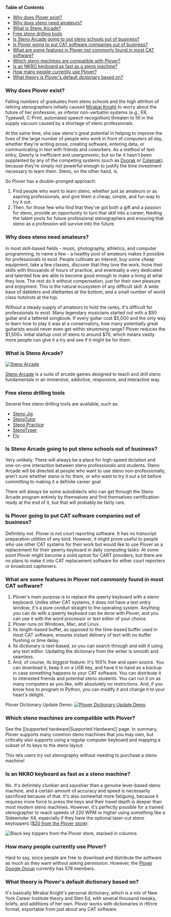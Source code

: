 **Table of Contents**

- [Why does Plover exist?](#why-does-plover-exist)
- [Why does steno need amateurs?](#why-does-steno-need-amateurs)
- [What is Steno Arcade?](#what-is-steno-arcade)
- [Free steno drilling tools](#free-steno-drilling-tools)
- [Is Steno Arcade going to put steno schools out of business?](#is-steno-arcade-going-to-put-steno-schools-out-of-business)
- [Is Plover going to put CAT software companies out of business?](#is-plover-going-to-put-cat-software-companies-out-of-business)
- [What are some features in Plover not commonly found in most CAT software?](#what-are-some-features-in-plover-not-commonly-found-in-most-cat-software)
- [Which steno machines are compatible with Plover?](#which-steno-machines-are-compatible-with-plover)
- [Is an NKRO keyboard as fast as a steno machine?](#is-an-nkro-keyboard-as-fast-as-a-steno-machine)
- [How many people currently use Plover?](#how-many-people-currently-use-plover)
- [What theory is Plover's default dictionary based on?](#what-theory-is-plovers-default-dictionary-based-on)

### Why does Plover exist?

Falling numbers of graduates from steno schools and the high attrition of retiring stenographers initially caused [Mirabai Knight](http://StenoKnight.com) to worry about the future of her profession, as inferior non-verbatim systems (e.g., ER,
Typewell, C-Print, automated speech recognition) threaten to fill in the supply vacuum caused by a shortage of steno professionals. 

At the same time, she saw steno's great potential in helping to improve the lives of the large number of people who work in front of computers all day, whether they're writing prose, creating software, entering data, or communicating in text with friends and coworkers.  As a method of text entry, Qwerty is inefficient and unergonomic, but so far it hasn't been supplanted by any of the competing systems (such as [Dvorak](http://en.wikipedia.org/wiki/Dvorak_Simplified_Keyboard) or [Colemak](http://en.wikipedia.org/wiki/Keyboard_layout#Colemak)), because they're simply not powerful enough to justify the time investment necessary to learn them. Steno, on the other hand, is. 

So Plover has a double-pronged approach: 

1. Find people who want to learn steno, whether just as amateurs or as aspiring professionals, and give them a cheap, simple, and fun way to try it out. 
1. Then, for those few who find that they've got both a gift and a passion for steno, provide an opportunity to turn that skill into a career, feeding the talent pools for future professional stenographers and ensuring that steno as a profession will survive into the future.

### Why does steno need amateurs?

In most skill-based fields - music, photography, athletics, and computer programming, to name a few - a healthy pool of amateurs makes it possible for professionals to exist. People cultivate an interest, buy some cheap equipment, take a few classes, discover that they love the work, hone their skills with thousands of hours of practice, and eventually a very dedicated and talented few are able to become good enough to make a living at what they love. The rest do it without compensation, just for their own pleasure and enjoyment. This is the natural ecosystem of any difficult skill: A wide base of dabblers and dilettantes at the bottom, and a small number of world class hotshots at the top. 

Without a steady supply of amateurs to hold the ranks, it's difficult for professionals to exist. Many legendary musicians started out with a $50 guitar and a tattered songbook. If every guitar cost $5,000 and the only way to learn how to play it was at a conservatory, how many potentially great guitarists would never even get within strumming range? Plover reduces the $1,500+ initial startup cost of steno to around $70, which means vastly more people can give it a try and see if it might be for them.

### What is Steno Arcade?

[![Steno Arcade](http://cdn.akamai.steamstatic.com/steam/apps/256661129/movie.293x165.jpg?t=1456810705)](http://store.steampowered.com/app/449000/)

[Steno Arcade](http://store.steampowered.com/app/449000/) is a suite of arcade games designed to teach and drill steno fundamentals in an immersive, addictive, responsive, and interactive way. 
 
### Free steno drilling tools

Several free steno drilling tools are available, such as:

* [Steno Jig](https://joshuagrams.github.io/steno-jig/)
* [StenoTutor](https://github.com/caru/StenoTutor)
* [Steno Practice](http://www.chiark.greenend.org.uk/~tthurman/practice.html)
* [StenoTyper](http://stenoknight.com/plover/stenotyper/test3.html)
* [Fly](https://launchpad.net/flyploverfly)

### Is Steno Arcade going to put steno schools out of business?

Very unlikely. There will always be a place for high-speed dictation and one-on-one interaction between steno professionals and students. Steno Arcade will be directed at people who want to use steno non-professionally, aren't sure whether steno is for them, or who want to try it out a bit before committing to making it a definite career goal. 

There will always be some autodidacts who can get through the Steno Arcade program entirely by themselves and find themselves certification-ready at the end of it, but that will probably be fairly rare.

### Is Plover going to put CAT software companies out of business?

Definitely not. Plover is not court reporting software. It has no transcript preparation utilities of any kind. However, it might prove useful to people who use other CAT systems for their work but would like to use Plover as a replacement for their qwerty keyboard in daily computing tasks. At some point Plover might become a solid option for CART providers, but there are no plans to make it into CAT replacement software for either court reporters or broadcast captioners.

### What are some features in Plover not commonly found in most CAT software?

1. Plover's main purpose is to replace the qwerty keyboard with a steno keyboard. Unlike other CAT systems, it does not have a text entry window; it's a pure conduit straight to the operating system. Anything you can do with a qwerty keyboard can be done with Plover, and you can use it with the word processor or text editor of your choice. 
1. Plover runs on Windows, Mac, and Linux. 
1. Its length-based buffer, as opposed to the time-based buffer used in most CAT software, ensures instant
delivery of text with no buffer flushing or time delay. 
1. Its dictionary is text-based, so you can search through and edit it using any text editor. Updating the dictionary from the writer is smooth and seamless.
1. And, of course, its biggest feature: It's 100% free and open source. You can download it, keep it on a USB key, and have it to hand as a backup in case something happens to your CAT software. You can distribute it to interested friends and potential steno students. You can run it on as many computers as you like, with absolutely no restrictions. And, if you
know how to program in Python, you can modify it and change it to your heart's delight.

Plover Dictionary Update Demo:
[![Plover Dictionary Update Demo](https://img.youtube.com/vi/eSU5JlVXT1A/0.jpg)](https://www.youtube.com/watch?v=eSU5JlVXT1A)

### Which steno machines are compatible with Plover?

See the [[supported hardware|Supported Hardware]] page. In summary, Plover supports many common steno machines that you may own, but critically also supports using a regular computer keyboard and mapping a subset of its keys to the steno layout. 

This lets users try out stenography without needing to purchase a steno machine!

### Is an NKRO keyboard as fast as a steno machine?

No. It's definitely clunkier and squishier than a genuine lever-based steno machine, and a certain amount of accuracy and speed is necessarily sacrificed because of that. It's also somewhat more fatiguing, because it requires more force to press the keys and their travel depth is deeper than most modern steno machines. However, it's perfectly possible for a trained stenographer to reach speeds of 220 WPM or higher using something like a Sidewinder X4, especially if they have the optional laser-cut steno keytoppers ([$20 from the Plover store](http://plover.deco-craft.com/shop/view_product/Laser_Cut_Steno_Keys_Kit?n=2910988)):

![Black key toppers from the Plover store, stacked in columns](http://plover.deco-craft.com/spcimages/2162178/8148158/1/1/CCCCCC/prod.jpg?b=10934258&v=1457964486)

### How many people currently use Plover?

Hard to say, since people are free to download and distribute the software as much as they want without asking permission. However, the [Plover Google Group](http://groups.google.com/group/ploversteno) currently has 578 members.

### What theory is Plover's default dictionary based on?

It's basically Mirabai Knight's personal dictionary, which is a mix of New York Career Institute theory and Sten Ed, with several thousand tweaks, briefs, and additions of her own. Plover works with dictionaries in rtf/cre format, exportable from just about any CAT software.